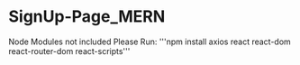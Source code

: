 # SignUp-Page_MERN
Node Modules not included Please Run:
'''npm install axios react react-dom react-router-dom react-scripts'''
